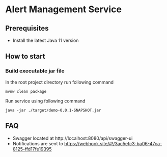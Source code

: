 # Alert Management Service

## Prerequisites

- Install the latest Java 11 version

## How to start

### Build executable jar file

In the root project directory run following command

```
mvnw clean package
```

Run service using following command

```
java -jar ./target/demo-0.0.1-SNAPSHOT.jar
```

## FAQ

- Swagger located at http://localhost:8080/api/swagger-ui
- Notifications are sent to https://webhook.site/#!/3ac5efc3-ba06-47ca-8125-ffd17fe19395
